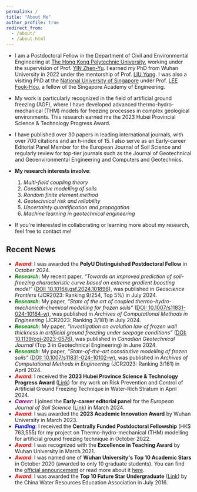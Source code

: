 ```yaml
---
permalink: /
title: "About Me"
author_profile: true
redirect_from: 
  - /about/
  - /about.html
---
```


- I am a Postdoctoral Fellow in the Department of Civil and Environmental Engineering at [The Hong Kong Polytechnic University](https://www.polyu.edu.hk/cee), working under the supervision of Prof. [YIN Zhen-Yu](https://www.polyu.edu.hk/cee/people/academic-staff/prof-zhen-yu-yin). I earned my PhD from Wuhan University in 2022 under the mentorship of Prof. [LIU Yong](https://scholar.google.com/citations?user=O6MLOGQAAAAJ&hl=zh-CN). I was also a visiting PhD at the [National University of Singapore](https://nus.edu.sg) under Prof. [LEE Fook-Hou](https://scholar.google.com/citations?user=hEHH6sYAAAAJ&hl=zh-CN&oi=sra), a fellow of the Singapore Academy of Engineering.

- My work is particularly recognized in the field of artificial ground freezing (AGF), where I have developed advanced thermo-hydro-mechanical (THM) models for freezing processes in complex geological environments. This research earned me the 2023 Hubei Provincial Science & Technology Progress Award.

- I have published over 30 papers in leading international journals, with over 700 citations and an h-index of 15. I also serve as an Early-career Editorial Panel Member for the European Journal of Soil Science and regularly review for top-tier journals such as the Journal of Geotechnical and Geoenvironmental Engineering and Computers and Geotechnics.

- **My research interests involve**:  
   1. *Multi-field coupling theory*  
   2. *Constitutive modelling of soils*  
   3. *Random finite element method*  
   4. *Geotechnical risk and reliability*  
   5. *Uncertainty quantification and propagation*  
   6. *Machine learning in geotechnical engineering*  
        
- If you're interested in collaborating or learning more about my research, feel free to contact me!

## Recent News
- <span style="color:red; font-style:italic; font-weight:bold;">Award</span>: I was awarded the **PolyU Distinguished Postdoctoral Fellow** in October 2024.  
- <span style="color:green; font-style:italic; font-weight:bold;">Research</span>: My recent paper, *“Towards an improved prediction of soil-freezing characteristic curve based on extreme gradient boosting model”* ([DOI: 10.1016/j.gsf.2024.101898](https://doi.org/10.1016/j.gsf.2024.101898)), was published in *Geoscience Frontiers* (JCR2023: Ranking 9/254, Top 5%) in July 2024.
- <span style="color:green; font-style:italic; font-weight:bold;">Research</span>: My paper, *“State of the art of coupled thermo–hydro-mechanical–chemical modelling for frozen soils”* ([DOI: 10.1007/s11831-024-10164-w](https://doi.org/10.1007/s11831-024-10164-w)), was published in *Archives of Computational Methods in Engineering* (JCR2023: Ranking 3/181) in July 2024.
- <span style="color:green; font-style:italic; font-weight:bold;">Research</span>: My paper, *“Investigation on evolution law of frozen wall thickness in artificial ground freezing under seepage conditions”* ([DOI: 10.1139/cgj-2023-0576](https://cdnsciencepub.com/doi/10.1139/cgj-2023-0576)), was published in *Canadian Geotechnical Journal* (Top 3 in Geotechnical Engineering) in June 2024.
- <span style="color:green; font-style:italic; font-weight:bold;">Research</span>: My paper, *“State-of-the-art constitutive modelling of frozen soils”* ([DOI: 10.1007/s11831-024-10102-w](https://doi.org/10.1007/s11831-024-10102-w)), was published in *Archives of Computational Methods in Engineering* (JCR2023: Ranking 3/181) in April 2024.
- <span style="color:red; font-style:italic; font-weight:bold;">Award</span>: I received the **2023 Hubei Province Science & Technology Progress Award** ([Link](https://www.hubei.gov.cn/zfwj/ezf/202407/t20240726_5280385.shtml)) for my work on Risk Prevention and Control of Artificial Ground Freezing Technique in Water-Rich Stratum in April 2024.
- <span style="color:purple; font-style:italic; font-weight:bold;">Career</span>: I joined the **Early-career editorial panel** for the *European Journal of Soil Science* ([Link](https://bsssjournals.onlinelibrary.wiley.com/hub/journal/13652389/editorialboard.html)) in March 2024.
- <span style="color:red; font-style:italic; font-weight:bold;">Award</span>: I was awarded the **2023 Academic Innovation Award** by Wuhan University in March 2023.
- <span style="color:blue; font-style:italic; font-weight:bold;">Funding</span>: I received the **Centrally Funded Postdoctoral Fellowship** (HK$ 763,555) for my project on Thermo-hydro-mechanical (THM) modelling for artificial ground freezing technique in October 2022.
- <span style="color:red; font-style:italic; font-weight:bold;">Award</span>: I was recognized with the **Excellence in Teaching Award** by Wuhan University in March 2021.
- <span style="color:red; font-style:italic; font-weight:bold;">Award</span>: I was named one of **Wuhan University's Top 10 Academic Stars** in October 2020 (awarded to only 10 graduate students). You can find the [official announcement](https://service.whu.edu.cn/info/1005/2179.htm) or read more about it [here](https://risk.whu.edu.cn/info/1034/1301.htm).
- <span style="color:red; font-style:italic; font-weight:bold;">Award</span>: I was awarded the **Top 10 Future Star Undergraduate** ([Link](https://sljzw.hhu.edu.cn/2019/0415/c11821a189595/page.htm)) by the China Water Resources Education Association in July 2016.


<!--  
<div style="text-align: center;">
  <div style="display: inline-block; width: 400px;">
    <script type="text/javascript" src="//rf.revolvermaps.com/0/0/7.js?i=5tvztu8j7v1&amp;m=0c&amp;c=007eff&amp;cr1=ff0000&amp;sx=0&amp;ds=30&amp;cw=ffffff&amp;cb=97bfe8" async="async"></script>
    <script type='text/javascript' id='clustrmaps' src='//cdn.clustrmaps.com/map_v2.js?cl=80aee0&w=500&t=tt&d=_xxky0Tv5mD5ZfcCUgylwlpQi4eAT7sya9k5lvdB0dU&co=fefefe&cmo=007bff&cmn=f20a1b'></script>
    <script type='text/javascript' id='clustrmaps' src='//cdn.clustrmaps.com/map_v2.js?cl=80aee0&w=500&t=tt&d=_xxky0Tv5mD5ZfcCUgylwlpQi4eAT7sya9k5lvdB0dU&co=fefefe&cmo=007bff&cmn=f20a1b'></script>
  </div>
</div>
-->

<script type='text/javascript' id='clustrmaps' src='//cdn.clustrmaps.com/map_v2.js?cl=97b7db&w=280&t=t&d=_xxky0Tv5mD5ZfcCUgylwlpQi4eAT7sya9k5lvdB0dU&co=ffffff&cmo=539aff&cmn=cc3a5f&ct=000000'></script>


<!-- Google Analytics -->
<script async src="https://www.googletagmanager.com/gtag/js?id=GTM-NMDGTJ84"></script>
<script>
  window.dataLayer = window.dataLayer || [];
  function gtag(){dataLayer.push(arguments);}
  gtag('js', new Date());
  gtag('config', 'GTM-NMDGTJ84');
</script>
